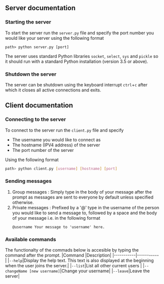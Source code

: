 ## Server documentation
### Starting the server
To start the server run the `server.py` file and specify the port number you would like your server using the following format
```
path> python server.py [port]
```

The server uses standard Python libraries `socket`, `select`, `sys` and `pickle`  so it should run with a standard Python installation (version 3.5 or above).

### Shutdown the server
The server can be shutdown using the keyboard interrupt `ctrl`+`c`  after which it closes all active connections and exits.

## Client documentation
### Connecting to the server
To connect to the server run the `client.py` file and specify 
- The username you would like to connect as 
- The hostname (IPV4 address) of the server
- The port number of the server

Using the following format
```bash
path> python client.py [username] [hostname] [port]
```
### Sending messages
1. Group messages : Simply type in the body of your message after the prompt as messages are sent to everyone by default unless specified otherwise.
2. Private messages : Prefixed by a '@' type in the username of the person you would like to send a message to, followed by a space and the body of your message i.e. in the following format
   ```
   @username Your message to 'username' here.
   ```
 ### Available commands
 The functionalty of the commads below is accesible by typing the command after the prompt.
|Command    |Description|
|-----------|-----------|
|`--help`|Display the help text. This text is also displayed at the beginning when the user joins the server.|
|`--list`|List all other current users   |
|`--changeName [new username]`|Change your username|
|`--leave`|Leave the server|

 
